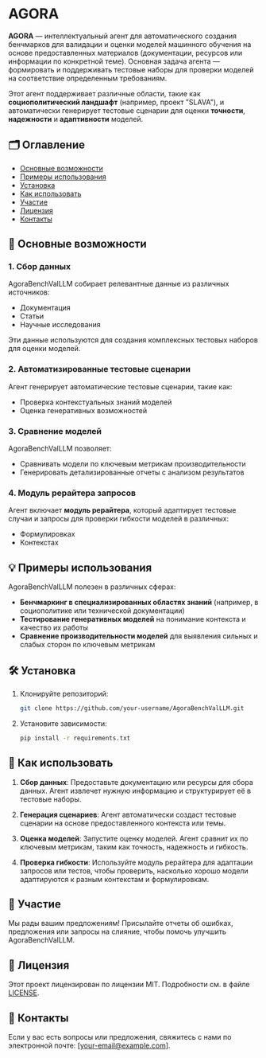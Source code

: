 # AGORA

**AGORA** — интеллектуальный агент для автоматического создания бенчмарков для валидации и оценки моделей машинного обучения на основе предоставленных материалов (документации, ресурсов или информации по конкретной теме). Основная задача агента — формировать и поддерживать тестовые наборы для проверки моделей на соответствие определенным требованиям. 

Этот агент поддерживает различные области, такие как **социополитический ландшафт** (например, проект "SLAVA"), и автоматически генерирует тестовые сценарии для оценки **точности**, **надежности** и **адаптивности** моделей.

## 🗂️ Оглавление
- [Основные возможности](#-основные-возможности)
- [Примеры использования](#-примеры-использования)
- [Установка](#-установка)
- [Как использовать](#-как-использовать)
- [Участие](#-участие)
- [Лицензия](#-лицензия)
- [Контакты](#-контакты)

## 🚀 Основные возможности

### 1. Сбор данных
AgoraBenchValLLM собирает релевантные данные из различных источников:
- Документация
- Статьи
- Научные исследования

Эти данные используются для создания комплексных тестовых наборов для оценки моделей.

### 2. Автоматизированные тестовые сценарии
Агент генерирует автоматические тестовые сценарии, такие как:
- Проверка контекстуальных знаний моделей
- Оценка генеративных возможностей

### 3. Сравнение моделей
AgoraBenchValLLM позволяет:
- Сравнивать модели по ключевым метрикам производительности
- Генерировать детализированные отчеты с анализом результатов

### 4. Модуль рерайтера запросов
Агент включает **модуль рерайтера**, который адаптирует тестовые случаи и запросы для проверки гибкости моделей в различных:
- Формулировках
- Контекстах

## 💡 Примеры использования
AgoraBenchValLLM полезен в различных сферах:
- **Бенчмаркинг в специализированных областях знаний** (например, в социополитике или технической документации)
- **Тестирование генеративных моделей** на понимание контекста и качество их работы
- **Сравнение производительности моделей** для выявления сильных и слабых сторон по ключевым метрикам

## 🛠 Установка

1. Клонируйте репозиторий:
    ```bash
    git clone https://github.com/your-username/AgoraBenchValLLM.git
    ```
2. Установите зависимости:
    ```bash
    pip install -r requirements.txt
    ```

## 📘 Как использовать

1. **Сбор данных**: Предоставьте документацию или ресурсы для сбора данных. Агент извлечет нужную информацию и структурирует её в тестовые наборы.
   
2. **Генерация сценариев**: Агент автоматически создаст тестовые сценарии на основе предоставленного контекста или темы.
   
3. **Оценка моделей**: Запустите оценку моделей. Агент сравнит их по ключевым метрикам, таким как точность, надежность и гибкость.

4. **Проверка гибкости**: Используйте модуль рерайтера для адаптации запросов или тестов, чтобы проверить, насколько хорошо модели адаптируются к разным контекстам и формулировкам.

## 🤝 Участие
Мы рады вашим предложениям! Присылайте отчеты об ошибках, предложения или запросы на слияние, чтобы помочь улучшить AgoraBenchValLLM.

## 📝 Лицензия
Этот проект лицензирован по лицензии MIT. Подробности см. в файле [LICENSE](LICENSE).

## 📧 Контакты
Если у вас есть вопросы или предложения, свяжитесь с нами по электронной почте: [your-email@example.com].

